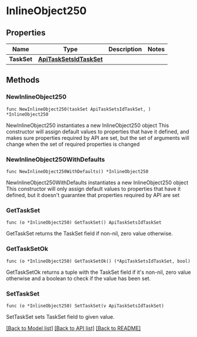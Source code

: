 # InlineObject250

## Properties

Name | Type | Description | Notes
------------ | ------------- | ------------- | -------------
**TaskSet** | [**ApiTaskSetsIdTaskSet**](_api_task_sets__id__taskSet.md) |  | 

## Methods

### NewInlineObject250

`func NewInlineObject250(taskSet ApiTaskSetsIdTaskSet, ) *InlineObject250`

NewInlineObject250 instantiates a new InlineObject250 object
This constructor will assign default values to properties that have it defined,
and makes sure properties required by API are set, but the set of arguments
will change when the set of required properties is changed

### NewInlineObject250WithDefaults

`func NewInlineObject250WithDefaults() *InlineObject250`

NewInlineObject250WithDefaults instantiates a new InlineObject250 object
This constructor will only assign default values to properties that have it defined,
but it doesn't guarantee that properties required by API are set

### GetTaskSet

`func (o *InlineObject250) GetTaskSet() ApiTaskSetsIdTaskSet`

GetTaskSet returns the TaskSet field if non-nil, zero value otherwise.

### GetTaskSetOk

`func (o *InlineObject250) GetTaskSetOk() (*ApiTaskSetsIdTaskSet, bool)`

GetTaskSetOk returns a tuple with the TaskSet field if it's non-nil, zero value otherwise
and a boolean to check if the value has been set.

### SetTaskSet

`func (o *InlineObject250) SetTaskSet(v ApiTaskSetsIdTaskSet)`

SetTaskSet sets TaskSet field to given value.



[[Back to Model list]](../README.md#documentation-for-models) [[Back to API list]](../README.md#documentation-for-api-endpoints) [[Back to README]](../README.md)


